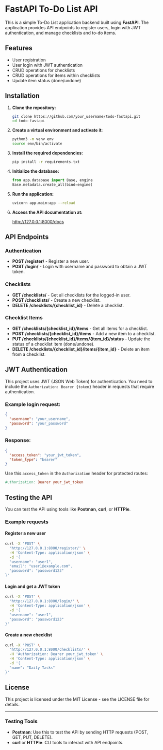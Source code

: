 # FastAPI To-Do List API

This is a simple To-Do List application backend built using **FastAPI**. The application provides API endpoints to register users, login with JWT authentication, and manage checklists and to-do items.

## Features
- User registration
- User login with JWT authentication
- CRUD operations for checklists
- CRUD operations for items within checklists
- Update item status (done/undone)

## Installation

1. **Clone the repository:**

   ```bash
   git clone https://github.com/your_username/todo-fastapi.git
   cd todo-fastapi
   ```

2. **Create a virtual environment and activate it:**

   ```bash
   python3 -m venv env
   source env/bin/activate
   ```

3. **Install the required dependencies:**

   ```bash
   pip install -r requirements.txt
   ```

4. **Initialize the database:**

   ```python
   from app.database import Base, engine
   Base.metadata.create_all(bind=engine)
   ```

5. **Run the application:**

   ```bash
   uvicorn app.main:app --reload
   ```

6. **Access the API documentation at:**

   http://127.0.0.1:8000/docs

## API Endpoints

### Authentication
- **POST /register/** - Register a new user.
- **POST /login/** - Login with username and password to obtain a JWT token.

### Checklists
- **GET /checklists/** - Get all checklists for the logged-in user.
- **POST /checklists/** - Create a new checklist.
- **DELETE /checklists/{checklist_id}** - Delete a checklist.

### Checklist Items
- **GET /checklists/{checklist_id}/items** - Get all items for a checklist.
- **POST /checklists/{checklist_id}/items** - Add a new item to a checklist.
- **PUT /checklists/{checklist_id}/items/{item_id}/status** - Update the status of a checklist item (done/undone).
- **DELETE /checklists/{checklist_id}/items/{item_id}** - Delete an item from a checklist.

## JWT Authentication

This project uses JWT (JSON Web Token) for authentication. You need to include the `Authorization: Bearer {token}` header in requests that require authentication.

### Example login request:

```json
{
  "username": "your_username",
  "password": "your_password"
}
```

### Response:

```json
{
  "access_token": "your_jwt_token",
  "token_type": "bearer"
}
```

Use this `access_token` in the `Authorization` header for protected routes:

```makefile
Authorization: Bearer your_jwt_token
```

## Testing the API

You can test the API using tools like **Postman**, **curl**, or **HTTPie**.

### Example requests

#### Register a new user

```bash
curl -X 'POST' \
  'http://127.0.0.1:8000/register/' \
  -H 'Content-Type: application/json' \
  -d '{
  "username": "user1",
  "email": "user1@example.com",
  "password": "password123"
}'
```

#### Login and get a JWT token

```bash
curl -X 'POST' \
  'http://127.0.0.1:8000/login/' \
  -H 'Content-Type: application/json' \
  -d '{
  "username": "user1",
  "password": "password123"
}'
```

#### Create a new checklist

```bash
curl -X 'POST' \
  'http://127.0.0.1:8000/checklists/' \
  -H 'Authorization: Bearer your_jwt_token' \
  -H 'Content-Type: application/json' \
  -d '{
  "name": "Daily Tasks"
}'
```

## License

This project is licensed under the MIT License - see the LICENSE file for details.

---

### Testing Tools
- **Postman**: Use this to test the API by sending HTTP requests (POST, GET, PUT, DELETE).
- **curl** or **HTTPie**: CLI tools to interact with API endpoints.
